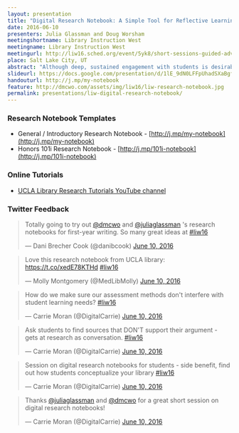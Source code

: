 ```yaml
---
layout: presentation
title: "Digital Research Notebook: A Simple Tool for Reflective Learning"
date: 2016-06-10
presenters: Julia Glassman and Doug Worsham
meetingshortname: Library Instruction West
meetingname: Library Instruction West
meetingurl: http://liw16.sched.org/event/5yk8/short-sessions-guided-adventures-in-team-hiking-collaborations-between-librarians-and-writing-program-faculty-to-flip-the-one-shot-library-workshop-digital-research-notebook-a-simple-tool-for-reflective-learning-at-scale
place: Salt Lake City, UT
abstract: "Although deep, sustained engagement with students is desirable, many librarians still work within the confines of the one-shot instruction session, some at universities serving tens of thousands of undergraduate students. Librarians must thus find creative ways to work at scale in order to help students craft thoughtful research questions, scaffold their research process, and think critically about the sources they find. To meet this challenge, librarians at UCLA created a digital “research notebook” which, through a combination of video tutorials and reflective writing prompts, guides student through the research process. The notebook can be assigned on its own, as a pre-assignment for a one-shot session, or as the backbone of a credit course or research consultation. This session will discuss the pedagogical framework of the notebook and offer simple ways participants can implement it at their own institutions."
slideurl: https://docs.google.com/presentation/d/1lE_9dN0LFFpUhadSXaBgfdoN2aDBPnekgbwyfOsEjT8/edit?usp=sharing
handouturl: http://j.mp/my-notebook
feature: http://dmcwo.com/assets/img/liw16/liw-research-notebook.jpg
permalink: presentations/liw-digital-research-notebook/
---
```

### Research Notebook Templates
* General / Introductory Research Notebook - [http://j.mp/my-notebook](http://j.mp/my-notebook)
* Honors 101i Research Notebook - [http://j.mp/101i-notebook](http://j.mp/101i-notebook) 

### Online Tutorials
* [UCLA Library Research Tutorials YouTube channel](https://www.youtube.com/playlist?list=PLV8eqWoGXke5D5bmwscUhow1RJKWZmMRZ)

### Twitter Feedback

<blockquote class="twitter-tweet" data-lang="en"><p lang="en" dir="ltr">Totally going to try out <a href="https://twitter.com/dmcwo">@dmcwo</a> and <a href="https://twitter.com/juliaglassman">@juliaglassman</a> &#39;s research notebooks for first-year writing. So many great ideas at <a href="https://twitter.com/hashtag/liw16?src=hash">#liw16</a></p>&mdash; Dani Brecher Cook (@danibcook) <a href="https://twitter.com/danibcook/status/741326937021259776">June 10, 2016</a></blockquote>
<script async src="//platform.twitter.com/widgets.js" charset="utf-8"></script>

<blockquote class="twitter-tweet" data-lang="en"><p lang="en" dir="ltr">Love this research notebook from UCLA library: <a href="https://t.co/xedE78KTHd">https://t.co/xedE78KTHd</a> <a href="https://twitter.com/hashtag/liw16?src=hash">#liw16</a></p>&mdash; Molly Montgomery (@MedLibMolly) <a href="https://twitter.com/MedLibMolly/status/741318343370510340">June 10, 2016</a></blockquote>
<script async src="//platform.twitter.com/widgets.js" charset="utf-8"></script>

<blockquote class="twitter-tweet" data-lang="en"><p lang="en" dir="ltr">How do we make sure our assessment methods don&#39;t interfere with student learning needs? <a href="https://twitter.com/hashtag/liw16?src=hash">#liw16</a></p>&mdash; Carrie Moran (@DigitalCarrie) <a href="https://twitter.com/DigitalCarrie/status/741323313633329153">June 10, 2016</a></blockquote>
<script async src="//platform.twitter.com/widgets.js" charset="utf-8"></script>

<blockquote class="twitter-tweet" data-lang="en"><p lang="en" dir="ltr">Ask students to find sources that DON&#39;T support their argument - gets at research as conversation. <a href="https://twitter.com/hashtag/liw16?src=hash">#liw16</a></p>&mdash; Carrie Moran (@DigitalCarrie) <a href="https://twitter.com/DigitalCarrie/status/741320636828508160">June 10, 2016</a></blockquote>
<script async src="//platform.twitter.com/widgets.js" charset="utf-8"></script>

<blockquote class="twitter-tweet" data-lang="en"><p lang="en" dir="ltr">Session on digital research notebooks for students - side benefit, find out how students conceptualize your library <a href="https://twitter.com/hashtag/liw16?src=hash">#liw16</a></p>&mdash; Carrie Moran (@DigitalCarrie) <a href="https://twitter.com/DigitalCarrie/status/741319624734609409">June 10, 2016</a></blockquote>
<script async src="//platform.twitter.com/widgets.js" charset="utf-8"></script>

<blockquote class="twitter-tweet" data-lang="en"><p lang="en" dir="ltr">Thanks <a href="https://twitter.com/juliaglassman">@juliaglassman</a> and <a href="https://twitter.com/dmcwo">@dmcwo</a> for a great short session on digital research notebooks!</p>&mdash; Carrie Moran (@DigitalCarrie) <a href="https://twitter.com/DigitalCarrie/status/741321581385768960">June 10, 2016</a></blockquote>
<script async src="//platform.twitter.com/widgets.js" charset="utf-8"></script>
